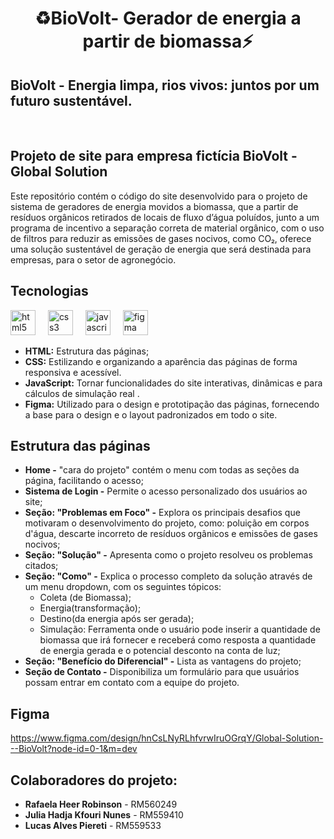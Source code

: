 <h1 align="center">♻️BioVolt- Gerador de energia a partir de biomassa⚡</h1>

## BioVolt - Energia limpa, rios vivos: juntos por um futuro sustentável.
<br>

## Projeto de site para empresa fictícia BioVolt - Global Solution
Este repositório contém o código do site desenvolvido para o projeto de sistema de geradores de energia movidos a biomassa, que a partir de resíduos orgânicos retirados de locais de fluxo d’água poluídos, junto a um programa de incentivo a separação correta de material orgânico, com o uso de filtros para reduzir as emissões de gases nocivos, como CO₂, oferece uma solução sustentável de geração de energia que será destinada para empresas, para o setor de agronegócio.

 ## Tecnologias
 <div align="left">
  <img src="https://cdn.jsdelivr.net/gh/devicons/devicon/icons/html5/html5-original.svg" height="40" alt="html5 logo"  />
  <img width="12" />
  <img src="https://cdn.jsdelivr.net/gh/devicons/devicon/icons/css3/css3-original.svg" height="40" alt="css3 logo"  />
  <img width="12" />
  <img src="https://cdn.jsdelivr.net/gh/devicons/devicon/icons/javascript/javascript-original.svg" height="40" alt="javascript logo"  />
  <img width="12" />
  <img src="https://cdn.jsdelivr.net/gh/devicons/devicon/icons/figma/figma-original.svg" height="40" alt="figma logo"  />
  <img width="12" />
</div>

  - **HTML:** Estrutura das páginas;
  - **CSS:** Estilizando e organizando a aparência das páginas de forma responsiva e acessível.
  - **JavaScript:** Tornar funcionalidades do site interativas, dinâmicas e para cálculos de simulação real .
  - **Figma:** Utilizado para o design e prototipação das páginas, fornecendo a base para o design e o layout padronizados em todo o site.

   ## Estrutura das páginas
   - **Home -** "cara do projeto" contém o menu com todas as seções da página, facilitando o acesso;
   - **Sistema de Login -** Permite o acesso personalizado dos usuários ao site;
   - **Seção: "Problemas em Foco" -** Explora os principais desafios que motivaram o desenvolvimento do projeto, como: poluição em corpos d'água, descarte incorreto de resíduos orgânicos e emissões de gases nocivos;
   - **Seção: "Solução" -** Apresenta como o projeto resolveu os problemas citados;
   - **Seção: "Como" -** Explica o processo completo da solução através de um menu dropdown, com os seguintes tópicos:
     - Coleta (de Biomassa);
     - Energia(transformação);
     - Destino(da energia após ser gerada);
     - Simulação: Ferramenta onde o usuário pode inserir a quantidade de biomassa que irá fornecer e receberá como resposta a quantidade de energia gerada e o potencial desconto na conta de luz;
- **Seção: "Benefício do Diferencial" -** Lista as vantagens do projeto;
- **Seção de Contato -** Disponibiliza um formulário para que usuários possam entrar em contato com a equipe do projeto.

## Figma
https://www.figma.com/design/hnCsLNyRLhfvrwIruOGrqY/Global-Solution---BioVolt?node-id=0-1&m=dev

## Colaboradores do projeto:
- **Rafaela Heer Robinson** - RM560249
- **Julia Hadja Kfouri Nunes** - RM559410
- **Lucas Alves Piereti** - RM559533

